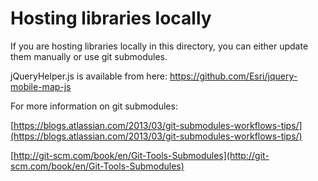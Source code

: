 # Hosting libraries locally

If you are hosting libraries locally in this directory, you can either update them manually or use git submodules. 

jQueryHelper.js is available from here: https://github.com/Esri/jquery-mobile-map-js

For more information on git submodules:

[https://blogs.atlassian.com/2013/03/git-submodules-workflows-tips/](https://blogs.atlassian.com/2013/03/git-submodules-workflows-tips/)

[http://git-scm.com/book/en/Git-Tools-Submodules](http://git-scm.com/book/en/Git-Tools-Submodules)